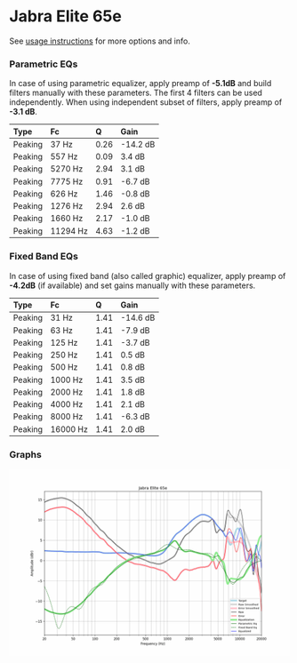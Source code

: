 # Jabra Elite 65e
See [usage instructions](https://github.com/jaakkopasanen/AutoEq#usage) for more options and info.

### Parametric EQs
In case of using parametric equalizer, apply preamp of **-5.1dB** and build filters manually
with these parameters. The first 4 filters can be used independently.
When using independent subset of filters, apply preamp of **-3.1 dB**.

| Type    | Fc       |    Q | Gain     |
|:--------|:---------|:-----|:---------|
| Peaking | 37 Hz    | 0.26 | -14.2 dB |
| Peaking | 557 Hz   | 0.09 | 3.4 dB   |
| Peaking | 5270 Hz  | 2.94 | 3.1 dB   |
| Peaking | 7775 Hz  | 0.91 | -6.7 dB  |
| Peaking | 626 Hz   | 1.46 | -0.8 dB  |
| Peaking | 1276 Hz  | 2.94 | 2.6 dB   |
| Peaking | 1660 Hz  | 2.17 | -1.0 dB  |
| Peaking | 11294 Hz | 4.63 | -1.2 dB  |

### Fixed Band EQs
In case of using fixed band (also called graphic) equalizer, apply preamp of **-4.2dB**
(if available) and set gains manually with these parameters.

| Type    | Fc       |    Q | Gain     |
|:--------|:---------|:-----|:---------|
| Peaking | 31 Hz    | 1.41 | -14.6 dB |
| Peaking | 63 Hz    | 1.41 | -7.9 dB  |
| Peaking | 125 Hz   | 1.41 | -3.7 dB  |
| Peaking | 250 Hz   | 1.41 | 0.5 dB   |
| Peaking | 500 Hz   | 1.41 | 0.8 dB   |
| Peaking | 1000 Hz  | 1.41 | 3.5 dB   |
| Peaking | 2000 Hz  | 1.41 | 1.8 dB   |
| Peaking | 4000 Hz  | 1.41 | 2.1 dB   |
| Peaking | 8000 Hz  | 1.41 | -6.3 dB  |
| Peaking | 16000 Hz | 1.41 | 2.0 dB   |

### Graphs
![](./Jabra%20Elite%2065e.png)